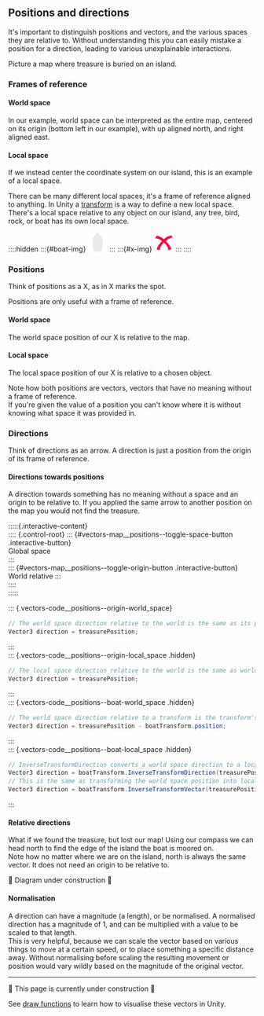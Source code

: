## Positions and directions
It's important to distinguish positions and vectors, and the various spaces they are relative to. Without understanding this you can easily mistake a position for a direction, leading to various unexplainable interactions.

Picture a map where treasure is buried on an island.

<script type="module" src="/Scripts/Interactive/Vectors/vectors.js?v=1.0.0"></script>

<canvas id="vectors-map" width="500" height="500"></canvas>

### Frames of reference
#### World space
In our example, world space can be interpreted as the entire map, centered on its origin (bottom left in our example), with up aligned north, and right aligned east.

<canvas id="vectors-map__global" width="500" height="500"></canvas>

#### Local space
If we instead center the coordinate system on our island, this is an example of a local space.  

<canvas id="vectors-map__local" width="500" height="500"></canvas>

There can be many different local spaces, it's a frame of reference aligned to anything. In Unity a [transform](https://docs.unity3d.com/Manual/class-Transform.html) is a way to define a new local space. There's a local space relative to any object on our island, any tree, bird, rock, or boat has its own local space.

::::hidden
:::{#boat-img}
![Boat](boat.svg)
:::
:::{#x-img}
![X](x.svg)
:::
::::

<canvas id="vectors-map__local--multi" width="500" height="500"></canvas>

### Positions
Think of positions as a X, as in X marks the spot.  

Positions are only useful with a frame of reference.  
#### World space
The world space position of our X is relative to the map.

<canvas id="vectors-map__x--global" width="500" height="500"></canvas>

#### Local space
The local space position of our X is relative to a chosen object.

<canvas id="vectors-map__x--local" width="500" height="500"></canvas>

Note how both positions are vectors, vectors that have no meaning without a frame of reference.  
If you're given the value of a position you can't know where it is without knowing what space it was provided in.

### Directions
Think of directions as an arrow. A direction is just a position from the origin of its frame of reference.

#### Directions towards positions
A direction towards something has no meaning without a space and an origin to be relative to. If you applied the same arrow to another position on the map you would not find the treasure.

:::::{.interactive-content}  
<canvas id="vectors-map__positions" width="500" height="500"></canvas>
:::: {.control-root}
::: {#vectors-map__positions--toggle-space-button .interactive-button}  
Global space  
:::  
::: {#vectors-map__positions--toggle-origin-button .interactive-button}  
World relative
:::  
::::  
:::::  

::: {.vectors-code__positions--origin-world_space}
```csharp
// The world space direction relative to the world is the same as its position.
Vector3 direction = treasurePosition;
```
:::  
::: {.vectors-code__positions--origin-local_space .hidden}
```csharp
// The local space direction relative to the world is the same as world space.
Vector3 direction = treasurePosition;
```
:::  
::: {.vectors-code__positions--boat-world_space .hidden}

```csharp
// The world space direction relative to a transform is the transform's world position subtracted from the target's world position.
Vector3 direction = treasurePosition - boatTransform.position;
```
:::  
::: {.vectors-code__positions--boat-local_space .hidden}
```csharp
// InverseTransformDirection converts a world space direction to a local one.
Vector3 direction = boatTransform.InverseTransformDirection(treasurePosition - boatTransform.position);
// This is the same as transforming the world space position into local space considering the transform position.
Vector3 direction = boatTransform.InverseTransformVector(treasurePosition);
```
:::

#### Relative directions
What if we found the treasure, but lost our map! Using our compass we can head north to find the edge of the island the boat is moored on.  
Note how no matter where we are on the island, north is always the same vector. It does not need an origin to be relative to.

🚧 Diagram under construction 🚧

<canvas id="vectors-map__relative" width="500" height="500"></canvas>

#### Normalisation
A direction can have a magnitude (a length), or be normalised. A normalised direction has a magnitude of 1, and can be multiplied with a value to be scaled to that length.  
This is very helpful, because we can scale the vector based on various things to move at a certain speed, or to place something a specific distance away. Without normalising before scaling the resulting movement or position would vary wildly based on the magnitude of the original vector.

---

🚧 This page is currently under construction 🚧

See [draw functions](../Debugging/Draw%20Functions.md) to learn how to visualise these vectors in Unity.